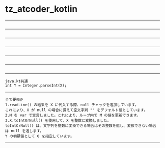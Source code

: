 # tz_atcoder_kotlin

---
```

```
---
```

```
---
```

```
---
```

```
---
```

```
---
```

```
---
```
java,kt共通
int Y = Integer.parseInt(X);
```
---
```
全て要修正
1.readLine() の結果を X に代入する際、null チェックを追加しています。
これにより、X が null の場合に備えて空文字列 "" をデフォルト値としています。
2.M を var で宣言しました。これにより、ループ内で M の値を更新できます。
3.X.toIntOrNull() を使用して、X を整数に変換しました。
toIntOrNull() は、文字列を整数に変換できる場合はその整数を返し、変換できない場合は null を返します。
Y の初期値として 0 を指定しています。
```
---

